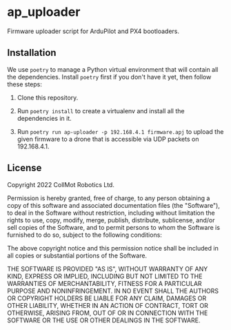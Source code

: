 ap_uploader
===========

Firmware uploader script for ArduPilot and PX4 bootloaders.

Installation
------------

We use `poetry` to manage a Python virtual environment that will contain all
the dependencies. Install `poetry` first if you don't have it yet, then follow
these steps:

1. Clone this repository.

2. Run `poetry install` to create a virtualenv and install all the dependencies
   in it.

3. Run `poetry run ap-uploader -p 192.168.4.1 firmware.apj` to upload the
   given firmware to a drone that is accessible via UDP packets on 192.168.4.1.

License
-------

Copyright 2022 CollMot Robotics Ltd.

Permission is hereby granted, free of charge, to any person obtaining a copy of
this software and associated documentation files (the "Software"), to deal in
the Software without restriction, including without limitation the rights to
use, copy, modify, merge, publish, distribute, sublicense, and/or sell copies
of the Software, and to permit persons to whom the Software is furnished to do
so, subject to the following conditions:

The above copyright notice and this permission notice shall be included in all
copies or substantial portions of the Software.

THE SOFTWARE IS PROVIDED "AS IS", WITHOUT WARRANTY OF ANY KIND, EXPRESS OR
IMPLIED, INCLUDING BUT NOT LIMITED TO THE WARRANTIES OF MERCHANTABILITY,
FITNESS FOR A PARTICULAR PURPOSE AND NONINFRINGEMENT. IN NO EVENT SHALL THE
AUTHORS OR COPYRIGHT HOLDERS BE LIABLE FOR ANY CLAIM, DAMAGES OR OTHER
LIABILITY, WHETHER IN AN ACTION OF CONTRACT, TORT OR OTHERWISE, ARISING FROM,
OUT OF OR IN CONNECTION WITH THE SOFTWARE OR THE USE OR OTHER DEALINGS IN THE
SOFTWARE.

